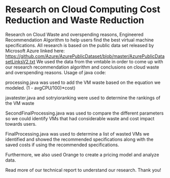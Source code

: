 # Research on Cloud Computing Cost Reduction and Waste Reduction
Research on Cloud Waste and overspending reasons, Engineered Recommendation Algorithm to help users find the best virtual machine specifications. 
All research is based on the public data set released by Microsoft Azure linked here: 
https://github.com/Azure/AzurePublicDataset/blob/master/AzurePublicDatasetLinksV2.txt
We used the data from the vmtable in order to come up with our research recommendation algorithm and conclusions on cloud waste and overspending reasons. 
Usage of java code:

processing.java was used to add the VM waste based on the equation we modeled. (1 - avgCPU/100)*cost)

javatester.java and sotryioranking were used to determine the rankings of the VM waste

SecondFinalProcessing.java was used to compare the different parameters so we could identify VMs that had considerable waste and cost impact towards users.

FinalProcessing.java was used to determine a list of wasted VMs we identified and showed the recommended specifications along with the saved costs if using the recommended specifications. 

Furthermore, we also used Orange to create a pricing model and analyze data. 

Read more of our technical report to understand our research. Thank you!
